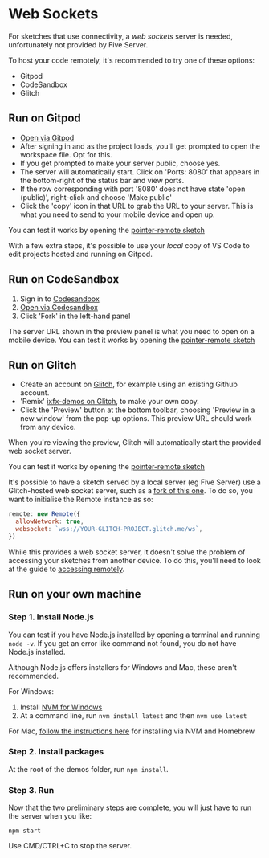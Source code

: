 # Web Sockets

For sketches that use connectivity, a _web sockets_ server is needed, unfortunately not provided by Five Server.

To host your code remotely, it's recommended to try one of these options:

* Gitpod
* CodeSandbox
* Glitch

## Run on Gitpod

* [Open via Gitpod](https://gitpod.io/#https://github.com/ClintH/ixfx-demos-light)
* After signing in and as the project loads, you'll get prompted to open the workspace file. Opt for this.
* If you get prompted to make your server public, choose yes.
* The server will automatically start. Click on 'Ports: 8080' that appears in the bottom-right of the status bar and view ports.
* If the row corresponding with port '8080' does not have state 'open (public)', right-click and choose 'Make public'
* Click the 'copy' icon in that URL to grab the URL to your server. This is what you need to send to your mobile device and open up.

You can test it works by opening the [pointer-remote sketch](./pointer/remote/)

With a few extra steps, it's possible to use your _local_ copy of VS Code to edit projects hosted and running on Gitpod.

## Run on CodeSandbox

1. Sign in to [Codesandbox](https://codesandbox.io/)
2. [Open via Codesandbox](https://githubbox.com/clinth/ixfx-demos-light)
3. Click 'Fork' in the left-hand panel

The server URL shown in the preview panel is what you need to open on a mobile device. You can test it works by opening the [pointer-remote sketch](./pointer/remote/)

## Run on Glitch

* Create an account on [Glitch](https://glitch.com), for example using an existing Github account.
* 'Remix' [ixfx-demos on Glitch](https://glitch.com/edit/#!/ixfx-demos), to make your own copy.
* Click the 'Preview' button at the bottom toolbar, choosing 'Preview in a new window' from the pop-up options. This preview URL should work from any device.

When you're viewing the preview, Glitch will automatically start the provided web socket server.

You can test it works by opening the [pointer-remote sketch](./pointer/remote/)

It's possible to have a sketch served by a local server (eg Five Server) use a Glitch-hosted web socket server, such as a [fork of this one](https://glitch.com/edit/#!/ch-remote-test). To do so, you want to initialise the Remote instance as so:

```js
remote: new Remote({
  allowNetwork: true,
  websocket: `wss://YOUR-GLITCH-PROJECT.glitch.me/ws`,
})
```

While this provides a web socket server, it doesn't solve the problem of accessing your sketches from another device. To do this, you'll need to look at the guide to [accessing remotely](./ACCESSING-REMOTELY.md).

## Run on your own machine

### Step 1. Install Node.js

You can test if you have Node.js installed by opening a terminal and running `node -v`. If you get an error like command not found, you do not have Node.js installed.

Although Node.js offers installers for Windows and Mac, these aren't recommended.

For Windows:
1. Install [NVM for Windows](https://github.com/coreybutler/nvm-windows)
2. At a command line, run `nvm install latest` and then `nvm use latest`

For Mac, [follow the instructions here](https://twm.me/best-practice-for-installing-node-js-for-developers-on-mac-os/) for installing via NVM and Homebrew

### Step 2. Install packages

At the root of the demos folder, run `npm install`.

### Step 3. Run

Now that the two preliminary steps are complete, you will just have to run the server when you like:

```
npm start
```

Use CMD/CTRL+C to stop the server.